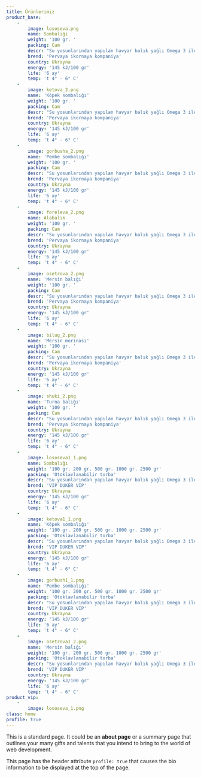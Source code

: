 ```yaml
---
title: Ürünlerimiz
product_base:
    -
        image: lososeva.png
        name: Sombalığı
        weight: '100 gr. '
        packing: Cam
        descr: "Su yosunlarından yapılan havyar balık yağlı Omega 3 ile zengin\r\nZevk özellikleri açısından gerçek havyara yakın"
        brend: 'Pervaya ikornaya kompaniya'
        country: Ukrayna
        energy: '145 kJ/100 gr'
        life: '6 ay'
        temp: 't 4° - 6° C'
    -
        image: ketova_2.png
        name: 'Köpek sombalığı'
        weight: '100 gr. '
        packing: Cam
        descr: "Su yosunlarından yapılan havyar balık yağlı Omega 3 ile zengin\r\nZevk özellikleri açısından gerçek havyara yakın"
        brend: 'Pervaya ikornaya kompaniya'
        country: Ukrayna
        energy: '145 kJ/100 gr'
        life: '6 ay'
        temp: 't 4° - 6° C'
    -
        image: gorbusha_2.png
        name: 'Pembe sombalığı'
        weight: '100 gr. '
        packing: Cam
        descr: "Su yosunlarından yapılan havyar balık yağlı Omega 3 ile zengin\r\nZevk özellikleri açısından gerçek havyara yakın"
        brend: 'Pervaya ikornaya kompaniya'
        country: Ukrayna
        energy: '145 kJ/100 gr'
        life: '6 ay'
        temp: 't 4° - 6° C'
    -
        image: foreleva_2.png
        name: Alabalık
        weight: '100 gr. '
        packing: Cam
        descr: "Su yosunlarından yapılan havyar balık yağlı Omega 3 ile zengin\r\nZevk özellikleri açısından gerçek havyara yakın"
        brend: 'Pervaya ikornaya kompaniya'
        country: Ukrayna
        energy: '145 kJ/100 gr'
        life: '6 ay'
        temp: 't 4° - 6° C'
    -
        image: osetrova_2.png
        name: 'Mersin balığı'
        weight: '100 gr. '
        packing: Cam
        descr: "Su yosunlarından yapılan havyar balık yağlı Omega 3 ile zengin\r\nZevk özellikleri açısından gerçek havyara yakın"
        brend: 'Pervaya ikornaya kompaniya'
        country: Ukrayna
        energy: '145 kJ/100 gr'
        life: '6 ay'
        temp: 't 4° - 6° C'
    -
        image: bilug_2.png
        name: 'Mersin morinası'
        weight: '100 gr. '
        packing: Cam
        descr: "Su yosunlarından yapılan havyar balık yağlı Omega 3 ile zengin\r\nZevk özellikleri açısından gerçek havyara yakın"
        brend: 'Pervaya ikornaya kompaniya'
        country: Ukrayna
        energy: '145 kJ/100 gr'
        life: '6 ay'
        temp: 't 4° - 6° C'
    -
        image: shuki_2.png
        name: 'Turna balığı'
        weight: '100 gr. '
        packing: Cam
        descr: "Su yosunlarından yapılan havyar balık yağlı Omega 3 ile zengin\r\nZevk özellikleri açısından gerçek havyara yakın"
        brend: 'Pervaya ikornaya kompaniya'
        country: Ukrayna
        energy: '145 kJ/100 gr'
        life: '6 ay'
        temp: 't 4° - 6° C'
    -
        image: lososeva1_1.png
        name: Sombalığı
        weight: '100 gr. 200 gr. 500 gr. 1000 gr. 2500 gr'
        packing: 'Otoklavlanabilir torba'
        descr: "Su yosunlarından yapılan havyar balık yağlı Omega 3 ile zengin\r\nZevk özellikleri açısından gerçek havyara yakın"
        brend: 'VIP DUKER VIP'
        country: Ukrayna
        energy: '145 kJ/100 gr'
        life: '6 ay'
        temp: 't 4° - 6° C'
    -
        image: ketova1_1.png
        name: 'Köpek sombalığı'
        weight: '100 gr. 200 gr. 500 gr. 1000 gr. 2500 gr'
        packing: 'Otoklavlanabilir torba'
        descr: "Su yosunlarından yapılan havyar balık yağlı Omega 3 ile zengin\r\nZevk özellikleri açısından gerçek havyara yakın"
        brend: 'VIP DUKER VIP'
        country: Ukrayna
        energy: '145 kJ/100 gr'
        life: '6 ay'
        temp: 't 4° - 6° C'
    -
        image: gorbush1_1.png
        name: 'Pembe sombalığı'
        weight: '100 gr. 200 gr. 500 gr. 1000 gr. 2500 gr'
        packing: 'Otoklavlanabilir torba'
        descr: "Su yosunlarından yapılan havyar balık yağlı Omega 3 ile zengin\r\nZevk özellikleri açısından gerçek havyara yakın"
        brend: 'VIP DUKER VIP'
        country: Ukrayna
        energy: '145 kJ/100 gr'
        life: '6 ay'
        temp: 't 4° - 6° C'
    -
        image: osetrova1_2.png
        name: 'Mersin balığı'
        weight: '100 gr. 200 gr. 500 gr. 1000 gr. 2500 gr'
        packing: 'Otoklavlanabilir torba'
        descr: "Su yosunlarından yapılan havyar balık yağlı Omega 3 ile zengin\r\nZevk özellikleri açısından gerçek havyara yakın"
        brend: 'VIP DUKER VIP'
        country: Ukrayna
        energy: '145 kJ/100 gr'
        life: '6 ay'
        temp: 't 4° - 6° C'
product_vip:
    -
        image: lososeva_1.png
class: home
profile: true
---
```


This is a standard page. It could be an **about page** or a summary page that outlines your many gifts and talents that you intend to bring to the world of web development.

This page has the header attribute `profile: true` that causes the bio information to be displayed at the top of the page.